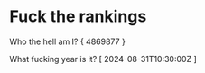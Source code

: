 # Fuck the rankings

Who the hell am I?
{ 4869877 }

What fucking year is it?
[ 2024-08-31T10:30:00Z ]
